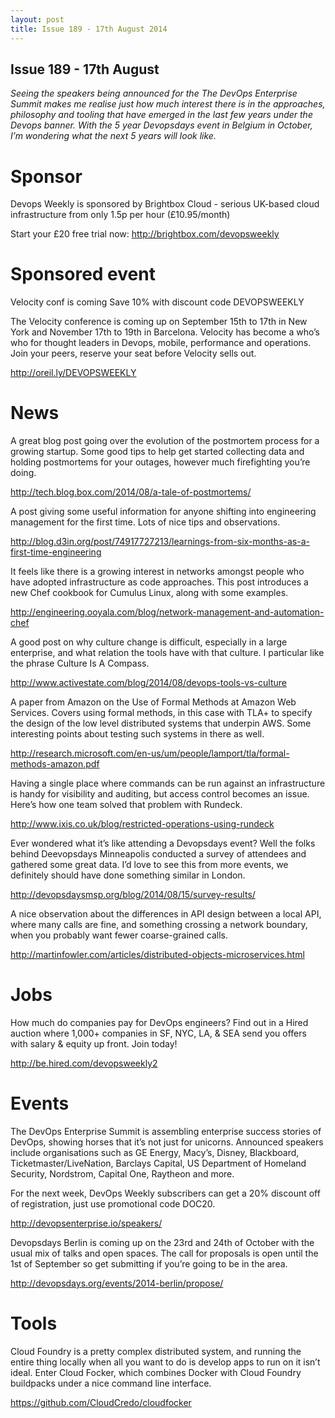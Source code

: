 ```yaml
---
layout: post
title: Issue 189 - 17th August 2014
---
```


## Issue 189 - 17th August

_Seeing the speakers being announced for the The DevOps Enterprise Summit makes me realise just how much interest there is in the approaches, philosophy and tooling that have emerged in the last few years under the Devops banner. With the 5 year Devopsdays event in Belgium in October, I’m wondering what the next 5 years will look like._


Sponsor
======

Devops Weekly is sponsored by Brightbox Cloud - serious UK-based cloud infrastructure from only 1.5p per hour (£10.95/month)

Start your £20 free trial now: http://brightbox.com/devopsweekly


Sponsored event
============

Velocity conf is coming
Save 10% with discount code DEVOPSWEEKLY

The Velocity conference is coming up on September 15th to 17th in New York and November 17th to 19th in Barcelona. Velocity has become a who’s who for thought leaders in Devops, mobile, performance and operations. Join your peers, reserve your seat before Velocity sells out.

http://oreil.ly/DEVOPSWEEKLY


News
====

A great blog post going over the evolution of the postmortem process for a growing startup. Some good tips to help get started collecting data and holding postmortems for your outages, however much firefighting you’re doing.

http://tech.blog.box.com/2014/08/a-tale-of-postmortems/


A post giving some useful information for anyone shifting into engineering management for the first time. Lots of nice tips and observations.

http://blog.d3in.org/post/74917727213/learnings-from-six-months-as-a-first-time-engineering


It feels like there is a growing interest in networks amongst people who have adopted infrastructure as code approaches. This post introduces a new Chef cookbook for Cumulus Linux, along with some examples.

http://engineering.ooyala.com/blog/network-management-and-automation-chef


A good post on why culture change is difficult, especially in a large enterprise, and what relation the tools have with that culture. I particular like the phrase Culture Is A Compass.

http://www.activestate.com/blog/2014/08/devops-tools-vs-culture


A paper from Amazon on the Use of Formal Methods at Amazon Web Services. Covers using formal methods, in this case with TLA+ to specify the design of the low level distributed systems that underpin AWS. Some interesting points about testing such systems in there as well.

http://research.microsoft.com/en-us/um/people/lamport/tla/formal-methods-amazon.pdf


Having a single place where commands can be run against an infrastructure is handy for visibility and auditing, but access control becomes an issue. Here’s how one team solved that problem with Rundeck.

http://www.ixis.co.uk/blog/restricted-operations-using-rundeck


Ever wondered what it’s like attending a Devopsdays event? Well the folks behind Deevopsdays Minneapolis conducted a survey of attendees and gathered some great data. I’d love to see this from more events, we definitely should have done something similar in London.

http://devopsdaysmsp.org/blog/2014/08/15/survey-results/


A nice observation about the differences in API design between a local API, where many calls are fine, and something crossing a network boundary, when you probably want fewer coarse-grained calls.

http://martinfowler.com/articles/distributed-objects-microservices.html


Jobs
====

How much do companies pay for DevOps engineers? Find out in a Hired auction where 1,000+ companies in SF, NYC, LA, & SEA send you offers with salary & equity up front. Join today!

http://be.hired.com/devopsweekly2


Events
=====

The DevOps Enterprise Summit is assembling enterprise success stories of DevOps, showing horses that it’s not just for unicorns.  Announced speakers include organisations such as GE Energy, Macy’s, Disney, Blackboard, Ticketmaster/LiveNation, Barclays Capital, US Department of Homeland Security, Nordstrom, Capital One, Raytheon and more.

For the next week, DevOps Weekly subscribers can get a 20% discount off of registration, just use promotional code DOC20.

http://devopsenterprise.io/speakers/


Devopsdays Berlin is coming up on the 23rd and 24th of October with the usual mix of talks and open spaces. The call for proposals is open until the 1st of September so get submitting if you’re going to be in the area.

http://devopsdays.org/events/2014-berlin/propose/


Tools
====

Cloud Foundry is a pretty complex distributed system, and running the entire thing locally when all you want to do is develop apps to run on it isn’t ideal. Enter Cloud Focker, which combines Docker with Cloud Foundry buildpacks under a nice command line interface.

https://github.com/CloudCredo/cloudfocker
